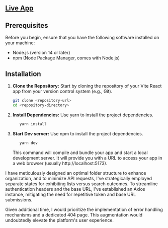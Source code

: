 ## [Live App](https://gsynergy-mithun.vercel.app/)

## Prerequisites

Before you begin, ensure that you have the following software installed on your machine:

- Node.js (version 14 or later)
- npm (Node Package Manager, comes with Node.js)

## Installation

1. **Clone the Repository:** Start by cloning the repository of your Vite React app from your version control system (e.g., Git).

   ```bash
   git clone <repository-url>
   cd <repository-directory>
   ```

2. **Install Dependencies:** Use yarn to install the project dependencies.

   ```bash
      yarn install
   ```

3. **Start Dev server:** Use npm to install the project dependencies.

   ```bash
      yarn dev
   ```

   This command will compile and bundle your app and start a local development server. It will provide you with a URL to access your app in a web browser (usually http://localhost:5173).

I have meticulously designed an optimal folder structure to enhance organization, and to minimize API requests, I've strategically employed separate states for exhibiting lists versus search outcomes. To streamline authentication headers and the base URL, I've established an Axios instance, mitigating the need for repetitive token and base URL submissions.

Given additional time, I would prioritize the implementation of error handling mechanisms and a dedicated 404 page. This augmentation would undoubtedly elevate the platform's user experience.